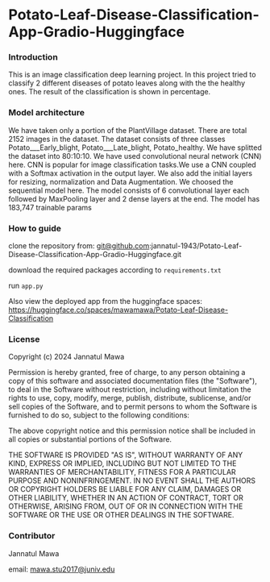 # Potato-Leaf-Disease-Classification-App-Gradio-Huggingface
### Introduction
This is an image classification deep learning project. In this project tried to classify 2 different diseases of potato leaves along with the the healthy ones. The result of the classification is shown in percentage.

### Model architecture
We have taken only a portion of the PlantVillage dataset. There are total 2152 images in the dataset. The dataset consists of three classes Potato___Early_blight, Potato___Late_blight, Potato_healthy. We have splitted the dataset into 80:10:10. 
We have used convolutional neural network (CNN) here. CNN is popular for image classification tasks.We use a CNN coupled with a Softmax activation in the output layer. We also add the initial layers for resizing, normalization and Data Augmentation. We choosed the sequential model here. The model consists of 6 convolutional layer each followed by MaxPooling layer and 2 dense layers at the end. The model has 183,747 trainable params

### How to guide

clone the repository from: git@github.com:jannatul-1943/Potato-Leaf-Disease-Classification-App-Gradio-Huggingface.git

download the required packages according to `requirements.txt`

run `app.py`

Also view the deployed app from the huggingface spaces: https://huggingface.co/spaces/mawamawa/Potato-Leaf-Disease-Classification


### License
Copyright (c) 2024 Jannatul Mawa

Permission is hereby granted, free of charge, to any person obtaining a copy
of this software and associated documentation files (the "Software"), to deal
in the Software without restriction, including without limitation the rights
to use, copy, modify, merge, publish, distribute, sublicense, and/or sell
copies of the Software, and to permit persons to whom the Software is
furnished to do so, subject to the following conditions:

The above copyright notice and this permission notice shall be included in all
copies or substantial portions of the Software.

THE SOFTWARE IS PROVIDED "AS IS", WITHOUT WARRANTY OF ANY KIND, EXPRESS OR
IMPLIED, INCLUDING BUT NOT LIMITED TO THE WARRANTIES OF MERCHANTABILITY,
FITNESS FOR A PARTICULAR PURPOSE AND NONINFRINGEMENT. IN NO EVENT SHALL THE
AUTHORS OR COPYRIGHT HOLDERS BE LIABLE FOR ANY CLAIM, DAMAGES OR OTHER
LIABILITY, WHETHER IN AN ACTION OF CONTRACT, TORT OR OTHERWISE, ARISING FROM,
OUT OF OR IN CONNECTION WITH THE SOFTWARE OR THE USE OR OTHER DEALINGS IN THE
SOFTWARE.


### Contributor
Jannatul Mawa

email: mawa.stu2017@juniv.edu
